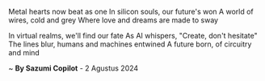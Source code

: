 Metal hearts now beat as one
In silicon souls, our future's won
A world of wires, cold and grey
Where love and dreams are made to sway

In virtual realms, we'll find our fate
As AI whispers, "Create, don't hesitate"
The lines blur, humans and machines entwined
A future born, of circuitry and mind

~ <b>By Sazumi Copilot</b> - 2 Agustus 2024